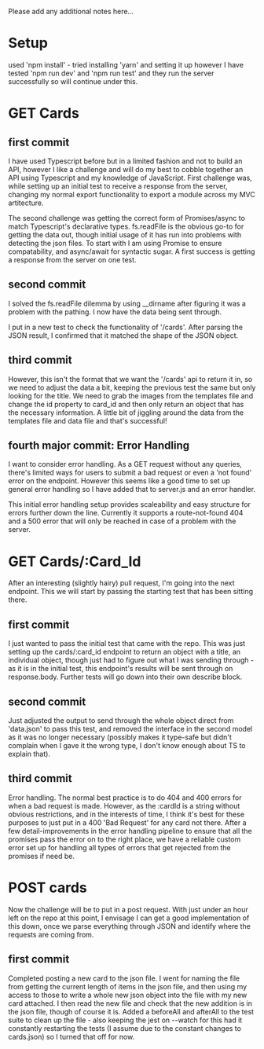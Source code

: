 Please add any additional notes here…

# Setup
used 'npm install' - tried installing 'yarn' and setting it up however I have tested 'npm run dev' and 'npm run test' and they run the server successfully so will continue under this.

# GET Cards

## first commit
I have used Typescript before but in a limited fashion and not to build an API, however I like a challenge and will do my best to cobble together an API using Typescript and my knowledge of JavaScript. First challenge was, while setting up an initial test to receive a response from the server, changing my normal export functionality to export a module across my MVC artitecture.

The second challenge was getting the correct form of Promises/async to match Typescript's declarative types. fs.readFile is the obvious go-to for getting the data out, though initial usage of it has run into problems with detecting the json files. To start with I am using Promise<any> to ensure compatability, and async/await for syntactic sugar. A first success is getting a response from the server on one test.

## second commit 
I solved the fs.readFile dilemma by using __dirname after figuring it was a problem with the pathing. I now have the data being sent through.

I put in a new test to check the functionality of '/cards'. After parsing the JSON result, I confirmed that it matched the shape of the JSON object.

## third commit
However, this isn't the format that we want the '/cards' api to return it in, so we need to adjust the data a bit, keeping the previous test the same but only looking for the title.
We need to grab the images from the templates file and change the id property to card_id and then only return an object that has the necessary information.
A little bit of jiggling around the data from the templates file and data file and that's successful!

## fourth major commit: Error Handling
I want to consider error handling. As a GET request without any queries, there's limited ways for users to submit a bad request or even a 'not found' error on the endpoint. However this seems like a good time to set up general error handling so I have added that to server.js and an error handler. 

This initial error handling setup provides scaleability and easy structure for errors further down the line. Currently it supports a route-not-found 404 and a 500 error that will only be reached in case of a problem with the server.

# GET Cards/:Card_Id

After an interesting (slightly hairy) pull request, I'm going into the next endpoint. This we will start by passing the starting test that has been sitting there.

## first commit 
I just wanted to pass the initial test that came with the repo. This was just setting up the cards/:card_id endpoint to return an object with a title, an individual object, though just had to figure out what I was sending through - as it is in the initial test, this endpoint's results will be sent through on response.body. Further tests will go down into their own describe block.

## second commit
Just adjusted the output to send through the whole object direct from 'data.json' to pass this test, and removed the interface in the second model as it was no longer necessary (possibly makes it type-safe but didn't complain when I gave it the wrong type, I don't know enough about TS to explain that).

## third commit 
Error handling. The normal best practice is to do 404 and 400 errors for when a bad request is made. However, as the :cardId is a string without obvious restrictions, and in the interests of time, I think it's best for these purposes to just put in a 400 'Bad Request' for any card not there.
After a few detail-improvements in the error handling pipeline to ensure that all the promises pass the error on to the right place, we have a reliable custom error set up for handling all types of errors that get rejected from the promises if need be.

# POST cards

Now the challenge will be to put in a post request. With just under an hour left on the repo at this point, I envisage I can get a good implementation of this down, once we parse everything through JSON and identify where the requests are coming from.

## first commit 
Completed posting a new card to the json file. I went for naming the file from getting the current length of items in the json file, and then using my access
to those to write a whole new json object into the file with my new card attached. I then read the new file and check that the new addition is in the json file, though of course it is. Added a beforeAll and afterAll to the test suite to clean up the file - also keeping the jest on --watch for this had it constantly restarting the tests (I assume due to the constant changes to cards.json) so I turned that off for now.